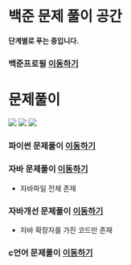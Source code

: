 # 백준 문제 풀이 공간
#### 단계별로 푸는 중입니다.
### 백준프로필 [이동하기](https://www.acmicpc.net/user/jungw0701)
# 문제풀이
<img src="https://img.shields.io/badge/Python-00599C?style=flat-square&logo=Python&logoColor=white"/> <img src="https://img.shields.io/badge/JAVA-007396?style=flat-square&logo=JAVA&logoColor=white"/> <img src="https://img.shields.io/badge/C-A8B9CC?style=flat-square&logo=C&logoColor=white"/>


### 파이썬 문제풀이 [이동하기](https://github.com/P-C-Space/Baekjoon/tree/master/Python)

### 자바 문제풀이 [이동하기](https://github.com/P-C-Space/Baekjoon/tree/master/JAVA)
 * 자바파일 전체 존재
### 자바개선 문제풀이 [이동하기](https://github.com/P-C-Space/Baekjoon/tree/master/JAVA%EA%B0%9C%EC%84%A0)
 * 자바 확장자를 가진 코드만 존재

### c언어 문제풀이 [이동하기](https://github.com/P-C-Space/Baekjoon/tree/master/JAVA)

